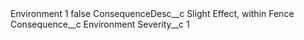 <?xml version="1.0" encoding="UTF-8"?>
<CustomMetadata xmlns="http://soap.sforce.com/2006/04/metadata" xmlns:xsi="http://www.w3.org/2001/XMLSchema-instance" xmlns:xsd="http://www.w3.org/2001/XMLSchema">
    <label>Environment 1</label>
    <protected>false</protected>
    <values>
        <field>ConsequenceDesc__c</field>
        <value xsi:type="xsd:string">Slight Effect, within Fence</value>
    </values>
    <values>
        <field>Consequence__c</field>
        <value xsi:type="xsd:string">Environment</value>
    </values>
    <values>
        <field>Severity__c</field>
        <value xsi:type="xsd:string">1</value>
    </values>
</CustomMetadata>
